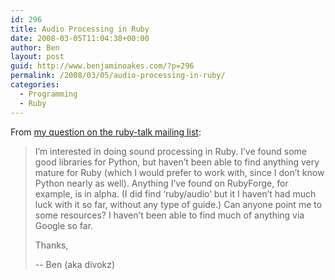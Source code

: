 ```yaml
---
id: 296
title: Audio Processing in Ruby
date: 2008-03-05T11:04:38+00:00
author: Ben
layout: post
guid: http://www.benjaminoakes.com/?p=296
permalink: /2008/03/05/audio-processing-in-ruby/
categories:
  - Programming
  - Ruby
---
```

From [my question on the ruby-talk mailing list](http://blade.nagaokaut.ac.jp/cgi-bin/scat.rb/ruby/ruby-talk/293561):

> I&#8217;m interested in doing sound processing in Ruby. I&#8217;ve found some good libraries for Python, but haven&#8217;t been able to find anything very mature for Ruby (which I would prefer to work with, since I don&#8217;t know Python nearly as well). Anything I&#8217;ve found on RubyForge, for example, is in alpha. (I did find &#8216;ruby/audio&#8217; but it I haven&#8217;t had much luck with it so far, without any type of guide.) Can anyone point me to some resources? I haven&#8217;t been able to find much of anything via Google so far.
> 
> Thanks,
> 
> -- Ben (aka divokz)